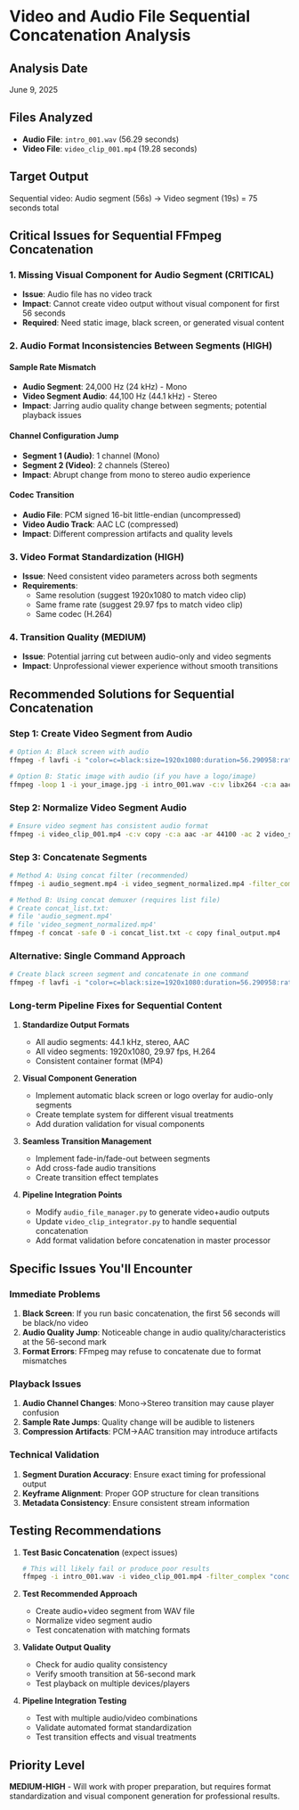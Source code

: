 # Video and Audio File Sequential Concatenation Analysis

## Analysis Date
June 9, 2025

## Files Analyzed
- **Audio File**: `intro_001.wav` (56.29 seconds)
- **Video File**: `video_clip_001.mp4` (19.28 seconds)

## Target Output
Sequential video: Audio segment (56s) → Video segment (19s) = 75 seconds total

## Critical Issues for Sequential FFmpeg Concatenation

### 1. Missing Visual Component for Audio Segment (CRITICAL)
- **Issue**: Audio file has no video track
- **Impact**: Cannot create video output without visual component for first 56 seconds
- **Required**: Need static image, black screen, or generated visual content

### 2. Audio Format Inconsistencies Between Segments (HIGH)

#### Sample Rate Mismatch
- **Audio Segment**: 24,000 Hz (24 kHz) - Mono
- **Video Segment Audio**: 44,100 Hz (44.1 kHz) - Stereo
- **Impact**: Jarring audio quality change between segments; potential playback issues

#### Channel Configuration Jump
- **Segment 1 (Audio)**: 1 channel (Mono)
- **Segment 2 (Video)**: 2 channels (Stereo)
- **Impact**: Abrupt change from mono to stereo audio experience

#### Codec Transition
- **Audio File**: PCM signed 16-bit little-endian (uncompressed)
- **Video Audio Track**: AAC LC (compressed)
- **Impact**: Different compression artifacts and quality levels

### 3. Video Format Standardization (HIGH)
- **Issue**: Need consistent video parameters across both segments
- **Requirements**: 
  - Same resolution (suggest 1920x1080 to match video clip)
  - Same frame rate (suggest 29.97 fps to match video clip)
  - Same codec (H.264)

### 4. Transition Quality (MEDIUM)
- **Issue**: Potential jarring cut between audio-only and video segments
- **Impact**: Unprofessional viewer experience without smooth transitions

## Recommended Solutions for Sequential Concatenation

### Step 1: Create Video Segment from Audio
```bash
# Option A: Black screen with audio
ffmpeg -f lavfi -i "color=c=black:size=1920x1080:duration=56.290958:rate=29.97" -i intro_001.wav -c:v libx264 -c:a aac -ar 44100 -ac 2 -shortest audio_segment.mp4

# Option B: Static image with audio (if you have a logo/image)
ffmpeg -loop 1 -i your_image.jpg -i intro_001.wav -c:v libx264 -c:a aac -ar 44100 -ac 2 -t 56.290958 -vf "scale=1920:1080" audio_segment.mp4
```

### Step 2: Normalize Video Segment Audio
```bash
# Ensure video segment has consistent audio format
ffmpeg -i video_clip_001.mp4 -c:v copy -c:a aac -ar 44100 -ac 2 video_segment_normalized.mp4
```

### Step 3: Concatenate Segments
```bash
# Method A: Using concat filter (recommended)
ffmpeg -i audio_segment.mp4 -i video_segment_normalized.mp4 -filter_complex "[0:v:0][0:a:0][1:v:0][1:a:0]concat=n=2:v=1:a=1[outv][outa]" -map "[outv]" -map "[outa]" final_output.mp4

# Method B: Using concat demuxer (requires list file)
# Create concat_list.txt:
# file 'audio_segment.mp4'
# file 'video_segment_normalized.mp4'
ffmpeg -f concat -safe 0 -i concat_list.txt -c copy final_output.mp4
```

### Alternative: Single Command Approach
```bash
# Create black screen segment and concatenate in one command
ffmpeg -f lavfi -i "color=c=black:size=1920x1080:duration=56.290958:rate=29.97" -i intro_001.wav -i video_clip_001.mp4 -filter_complex "[0:v][1:a]concat=n=1:v=1:a=1[seg1v][seg1a];[2:v][2:a]scale=1920:1080,aresample=44100,aformat=channel_layouts=stereo[seg2v][seg2a];[seg1v][seg1a][seg2v][seg2a]concat=n=2:v=1:a=1[outv][outa]" -map "[outv]" -map "[outa]" -c:v libx264 -c:a aac final_output.mp4
```

### Long-term Pipeline Fixes for Sequential Content

1. **Standardize Output Formats**
   - All audio segments: 44.1 kHz, stereo, AAC
   - All video segments: 1920x1080, 29.97 fps, H.264
   - Consistent container format (MP4)

2. **Visual Component Generation**
   - Implement automatic black screen or logo overlay for audio-only segments
   - Create template system for different visual treatments
   - Add duration validation for visual components

3. **Seamless Transition Management**
   - Implement fade-in/fade-out between segments
   - Add cross-fade audio transitions
   - Create transition effect templates

4. **Pipeline Integration Points**
   - Modify `audio_file_manager.py` to generate video+audio outputs
   - Update `video_clip_integrator.py` to handle sequential concatenation
   - Add format validation before concatenation in master processor

## Specific Issues You'll Encounter

### Immediate Problems
1. **Black Screen**: If you run basic concatenation, the first 56 seconds will be black/no video
2. **Audio Quality Jump**: Noticeable change in audio quality/characteristics at the 56-second mark
3. **Format Errors**: FFmpeg may refuse to concatenate due to format mismatches

### Playback Issues
1. **Audio Channel Changes**: Mono→Stereo transition may cause player confusion
2. **Sample Rate Jumps**: Quality change will be audible to listeners
3. **Compression Artifacts**: PCM→AAC transition may introduce artifacts

### Technical Validation
1. **Segment Duration Accuracy**: Ensure exact timing for professional output
2. **Keyframe Alignment**: Proper GOP structure for clean transitions
3. **Metadata Consistency**: Ensure consistent stream information

## Testing Recommendations

1. **Test Basic Concatenation** (expect issues)
   ```bash
   # This will likely fail or produce poor results
   ffmpeg -i intro_001.wav -i video_clip_001.mp4 -filter_complex "concat=n=2:v=1:a=1" test_basic.mp4
   ```

2. **Test Recommended Approach**
   - Create audio+video segment from WAV file
   - Normalize video segment audio
   - Test concatenation with matching formats

3. **Validate Output Quality**
   - Check for audio quality consistency
   - Verify smooth transition at 56-second mark
   - Test playback on multiple devices/players

4. **Pipeline Integration Testing**
   - Test with multiple audio/video combinations
   - Validate automated format standardization
   - Test transition effects and visual treatments

## Priority Level
**MEDIUM-HIGH** - Will work with proper preparation, but requires format standardization and visual component generation for professional results.